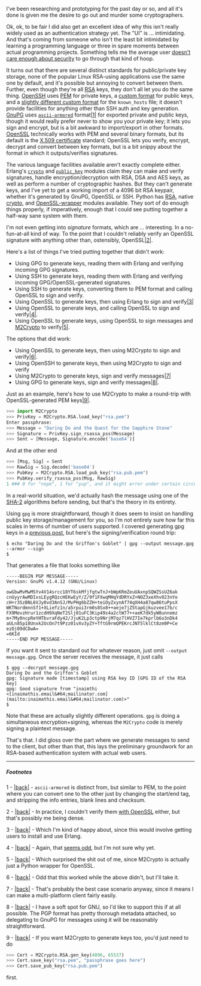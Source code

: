 I've been researching and prototyping for the past day or so, and all it's done is given me the desire to go out and murder some cryptographers.

Ok, ok, to be fair I did also get an excellent idea of why this isn't really widely used as an authentication strategy yet. The "UI" is ... intimidating. And that's coming from someone who isn't the least bit intimidated by learning a programming language or three in spare moments between actual programming projects. Something tells me the average user [doesn't care enough about security](http://techland.time.com/2011/11/22/the-25-most-popular-and-worst-passwords-of-2011/) to go through that kind of hoop.

It turns out that there are several distinct standards for public/private key storage, none of the popular Linux RSA-using applications use the same one by default, and it's possible but annoying to convert between them. Further, even though they're all [RSA](http://en.wikipedia.org/wiki/RSA_(algorithm)) keys, they don't all let you do the same thing. [OpenSSH](http://www.openssh.org/) uses [PEM](http://ospkibook.sourceforge.net/docs/OSPKI-2.4.7/OSPKI-html/sample-priv-key.htm) for private keys, a [custom format](http://help.globalscape.com/help/eft6/Server_SSH_Key_Formats.htm) for public keys, and a [slightly different custom format](http://amath.colorado.edu/computing/unix/sshknownhosts.html) for the `known_hosts` file; it doesn't provide facilities for anything other than SSH auth and key generation. [GnuPG](http://www.gnupg.org/) uses [`ascii-armored`](http://www.spywarewarrior.com/uiuc/gpg/gpg-com-4.htm#4-2b) format<a name="note-Thu-Jun-14-202406EDT-2012"></a>[|1|](#foot-Thu-Jun-14-202406EDT-2012) for exported private and public keys, though it would really prefer never to show you your private key; it lets you sign and encrypt, but is a bit awkward to import/export in other formats. [OpenSSL](http://www.openssl.org/) technically works with PEM and several binary formats, but its default is the [X.509 certificate](http://en.wikipedia.org/wiki/X.509#Sample_X.509_certificates) standard; OpenSSL lets you verify, encrypt, decrypt and convert between key formats, but is a bit snippy about the format in which it outputs/verifies signatures.

The various language facilities available aren't exactly complete either. Erlang's [`crypto`](http://www.erlang.org/doc/man/crypto.html) and [`public_key`](http://www.erlang.org/doc/man/public_key.html) modules claim they can make and verify signatures, handle encryption/decryption with RSA, DSA and AES keys, as well as perform a number of cryptographic hashes. But they can't generate keys, and I've yet to get a working import of a 4096 bit RSA keypair, whether it's generated by GnuPG, OpenSSL or SSH. Python has [RSA](http://stuvel.eu/rsa), native [crypto](https://www.dlitz.net/software/pycrypto/), and [OpenSSL-wrapper](http://chandlerproject.org/bin/view/Projects/MeTooCrypto) modules available. They sort of do enough things properly, if imperatively, enough that I could see putting together a half-way sane system with them.

I'm not even getting into *signature* formats, which are ... interesting. In a no-fun-at-all kind of way. To the point that I couldn't reliably verify an OpenSSL signature with anything other than, ostensibly, OpenSSL<a name="note-Thu-Jun-14-202951EDT-2012"></a>[|2|](#foot-Thu-Jun-14-202951EDT-2012).

Here's a list of things I've tried putting together that didn't work:


- Using GPG to generate keys, reading them with Erlang and verifying incoming GPG signatures.
- Using SSH to generate keys, reading them with Erlang and verifying incoming GPG/OpenSSL-generated signatures.
- Using SSH to generate keys, converting them to PEM format and calling OpenSSL to sign and verify.
- Using OpenSSL to generate keys, then using Erlang to sign and verify<a name="note-Thu-Jun-14-205337EDT-2012"></a>[|3|](#foot-Thu-Jun-14-205337EDT-2012)
- Using OpenSSL to generate keys, and calling OpenSSL to sign and verify<a name="note-Thu-Jun-14-205341EDT-2012"></a>[|4|](#foot-Thu-Jun-14-205341EDT-2012).
- Using OpenSSL to generate keys, using OpenSSL to sign messages and [M2Crypto](http://chandlerproject.org/bin/view/Projects/MeTooCrypto) to verify<a name="note-Thu-Jun-14-205407EDT-2012"></a>[|5|](#foot-Thu-Jun-14-205407EDT-2012).


The options that did work:


- Using OpenSSL to generate keys, then using M2Crypto to sign and verify<a name="note-Thu-Jun-14-205415EDT-2012"></a>[|6|](#foot-Thu-Jun-14-205415EDT-2012).
- Using OpenSSH to generate keys, then using M2Crypto to sign and verify
- Using M2Crypto to generate keys, sign and verify messages<a name="note-Thu-Jun-14-205420EDT-2012"></a>[|7|](#foot-Thu-Jun-14-205420EDT-2012)
- Using GPG to generate keys, sign and verify messages<a name="note-Thu-Jun-14-205425EDT-2012"></a>[|8|](#foot-Thu-Jun-14-205425EDT-2012).


Just as an example, here's how to use M2Crypto to make a round-trip with OpenSSL-generated PEM keys<a name="note-Thu-Jun-14-205517EDT-2012"></a>[|9|](#foot-Thu-Jun-14-205517EDT-2012).

```python
>>> import M2Crypto
>>> PrivKey = M2Crypto.RSA.load_key("rsa.pem")
Enter passphrase:
>>> Message = "Daring Do and the Quest for the Sapphire Stone"
>>> Signature = PrivKey.sign_rsassa_pss(Message)
>>> Sent = [Message, Signature.encode('base64')]
```

And at the other end

```python
>>> [Msg, Sig] = Sent
>>> RawSig = Sig.decode('base64')
>>> PubKey = M2Crypto.RSA.load_pub_key("rsa.pub.pem")
>>> PubKey.verify_rsassa_pss(Msg, RawSig)
1 ### 0 for "nope", 1 for "yup", and it might error under certain circumstances
```

In a real-world situation, we'd actually hash the message using one of the [SHA-2](http://en.wikipedia.org/wiki/SHA-2) algorithms before sending, but that's the theory in its entirety.

Using `gpg` is more straightforward, though it does seem to insist on handling public key storage/management for you, so I'm not entirely sure how far this scales in terms of number of users supported. I covered generating gpg keys in a [previous post](http://langnostic.blogspot.ca/2012/01/passing-notes.html), but here's the signing/verification round trip:

```
$ echo "Daring Do and the Griffon's Goblet" | gpg --output message.gpg --armor --sign
$
```

That generates a file that looks something like

```
-----BEGIN PGP MESSAGE-----
Version: GnuPG v1.4.12 (GNU/Linux)

owGbwMvMwMSYv4V14srcc18YT6skMfjfqtwTnJ+bWpKRmZeuUAxnpSQWZSsUZ6ak
cnUyyrAwMDIxsLEygRQzcHEKwEyY/Z/9f1FXwqMHqYdDRYxZ+NOZ3xeXhv023nYo
cH+r3SzBNL6VJy0vd3AnSJ/MvPHg6bZZH+teiOyZxynAf74qXH4a87qw86tuPpsX
WKTNordmnnSf1+XLiefz1n/a5rpui3rm0s8Sx8++aeje7jZ5tapGjkuzvee17b/c
FX9MevzHrur1zcdH9XqNeT2Slj01uFC3Kip49s4a2ctW77++aeK7dk5yW8unnemz
m+7My0ncpReYHTbvraFdy42/JjuK2Lp3ctp9NrjM7qz7lHVZ7Ie7kprlb6o3nDk4
aULn85p18Unxk2UcOn7t9Pzz01vXv3yZY+TftG9rmQPEKrcJNT5lklCt8zm9P+Ce
ezOj09dCDwA=
=6KId
-----END PGP MESSAGE-----
```

If you want it sent to standard out for whatever reason, just omit `--output message.gpg`. Once the server receives the message, it just calls

```
$ gpg --decrypt message.gpg
Daring Do and the Griffon's Goblet
gpg: Signature made [timestamp] using RSA key ID [GPG ID of the RSA key]
gpg: Good signature from "inaimthi <[inaimathis.email&#64;mailinator.com](mailto:inaimathis.email&#64;mailinator.com)>"
$ 
```

Note that these are actually slightly different operations. `gpg` is doing a simultaneous encryption+signing, whereas the `M2Crypto` code is merely signing a plaintext message.

That's that. I did gloss over the part where we generate messages to send to the client, but other than that, this lays the preliminary groundwork for an RSA-based authentication system with actual web users.

* * *
##### Footnotes
1 - <a name="foot-Thu-Jun-14-202406EDT-2012"></a>[|back|](#note-Thu-Jun-14-202406EDT-2012) - `ascii-armored` is distinct from, but similar to PEM, to the point where you can convert one to the other just by changing the start/end tag, and stripping the info entries, blank lines and checksum.

2 - <a name="foot-Thu-Jun-14-202951EDT-2012"></a>[|back|](#note-Thu-Jun-14-202951EDT-2012) - In practice, I couldn't verify them [with OpenSSL](http://stackoverflow.com/questions/11036863/signing-and-verifying-with-openssl) either, but that's possibly me being dense.

3 - <a name="foot-Thu-Jun-14-205337EDT-2012"></a>[|back|](#note-Thu-Jun-14-205337EDT-2012) - Which I'm kind of happy about, since this would involve getting users to install and use Erlang.

4 - <a name="foot-Thu-Jun-14-205341EDT-2012"></a>[|back|](#note-Thu-Jun-14-205341EDT-2012) - Again, that [seems odd](http://stackoverflow.com/questions/11036863/signing-and-verifying-with-openssl), but I'm not sure why yet.

5 - <a name="foot-Thu-Jun-14-205407EDT-2012"></a>[|back|](#note-Thu-Jun-14-205407EDT-2012) - Which surprised the shit out of me, since M2Crypto is actually just a Python wrapper for OpenSSL.

6 - <a name="foot-Thu-Jun-14-205415EDT-2012"></a>[|back|](#note-Thu-Jun-14-205415EDT-2012) - Odd that this worked while the above didn't, but I'll take it.

7 - <a name="foot-Thu-Jun-14-205420EDT-2012"></a>[|back|](#note-Thu-Jun-14-205420EDT-2012) - That's probably the best case scenario anyway, since it means I can make a multi-platform client fairly easily.

8 - <a name="foot-Thu-Jun-14-205425EDT-2012"></a>[|back|](#note-Thu-Jun-14-205425EDT-2012) - I have a soft spot for GNU, so I'd like to support this if at all possible. The PGP format has pretty thorough metadata attached, so delegating to GnuPG for messages using it will be reasonably straightforward.

9 - <a name="foot-Thu-Jun-14-205517EDT-2012"></a>[|back|](#note-Thu-Jun-14-205517EDT-2012) - If you want M2Crypto to generate keys too, you'd just need to do 

```python
>>> Cert = M2Crypto.RSA.gen_key(4096, 65537)
>>> Cert.save_key("rsa.pem", "passphrase goes here")
>>> Cert.save_pub_key("rsa.pub.pem")
```

first.
